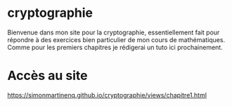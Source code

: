 # cryptographie
Bienvenue dans mon site pour la cryptographie, essentiellement fait pour répondre à des exercices bien particulier de mon cours de mathématiques.
Comme pour les premiers chapitres je rédigerai un tuto ici prochainement.

# Accès au site
https://simonmartinenq.github.io/cryptographie/views/chapitre1.html

